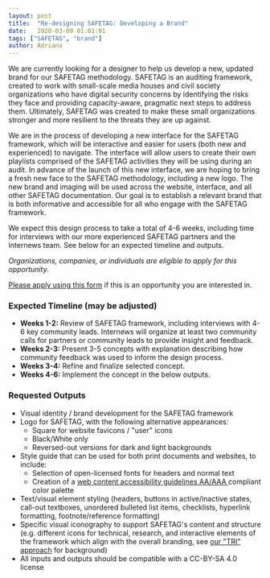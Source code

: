 ```yaml
---
layout: post
title:  "Re-designing SAFETAG: Developing a Brand"
date:   2020-03-09 01:01:01
tags: ["SAFETAG", "brand"]
author: Adriana
---
```


We are currently looking for a designer to help us develop a new, updated brand for our SAFETAG methodology. SAFETAG is an auditing framework, created to work with small-scale media houses and civil society organizations who have digital security concerns by identifying the risks they face and providing capacity-aware, pragmatic next steps to address them. Ultimately, SAFETAG was created to make these small organizations stronger and more resilient to the threats they are up against.

We are in the process of developing a new interface for the SAFETAG framework, which will be interactive and easier for users (both new and experienced) to navigate. The interface will allow users to create their own playlists comprised of the SAFETAG activities they will be using during an audit. In advance of the launch of this new interface, we are hoping to bring a fresh new face to the SAFETAG methodology, including a new logo. The new brand and imaging will be used across the website, interface, and all other SAFETAG documentation. Our goal is to establish a relevant brand that is both informative and accessible for all who engage with the SAFETAG framework.

We expect this design process to take a total of 4-6 weeks, including time for interviews with our more experienced SAFETAG partners and the Internews team. See below for an expected timeline and outputs.

*Organizations, companies, or individuals are eligible to apply for this opportunity.*

[Please apply using this form](https://forms.gle/aBcZ6mJf2CuJx22m7) if this is an opportunity you are interested in.

<!--more-->

### Expected Timeline (may be adjusted)

* **Weeks 1-2:** Review of SAFETAG framework, including interviews with 4-6 key community leads. Internews will organize at least two community calls for partners or community leads to provide insight and feedback.
* **Weeks 2-3:** Present 3-5 concepts with explanation describing how community feedback was used to inform the design process.
* **Weeks 3-4:** Refine and finalize selected concept.
* **Weeks 4-6:** Implement the concept in the below outputs.

### Requested Outputs

* Visual identity / brand development for the SAFETAG framework
* Logo for SAFETAG, with the following alternative appearances:
  * Square for website favicons / "user" icons
  * Black/White only
  * Reversed-out versions for dark and light backgrounds
* Style guide that can be used for both print documents and websites, to include:
  * Selection of open-licensed fonts for headers and normal text
  * Creation of a  [web content accessibility guidelines AA/AAA ](https://www.w3.org/TR/WCAG21/) compliant color palette
* Text/visual element styling (headers, buttons in active/inactive states, call-out textboxes, unordered bulleted list items, checklists, hyperlink formatting, footnote/reference formatting)
* Specific visual iconography to support SAFETAG's content and structure (e.g. different icons for technical, research, and interactive elements of the framework which align with the overall branding, see [our "TRI" approach](https://safetag.org/2018/08/16/SAFETAGStories-dropbox.html) for background)
* All inputs and outputs should be compatible with a CC-BY-SA 4.0 license

